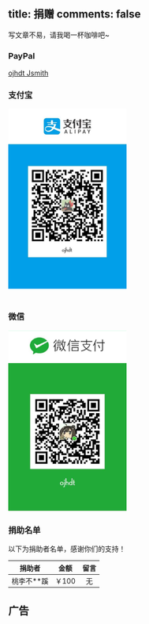 title: 捐赠
comments: false
---

写文章不易，请我喝一杯咖啡吧~

### PayPal
[ojhdt Jsmith](https://www.paypal.me/ojhdt)

### 支付宝

<div>
<img src="/alipay.png" width="240" height="364" />
</div>

<br>

### 微信

<div>
<img src="/wechat.png" width="240" height="364" />
</div>

### 捐助名单

以下为捐助者名单，感谢你们的支持！

|捐助者|金额|留言|
|:-:|:-:|:-:|
|桃李不**蹊|￥100|无|

## 广告

<script async src="//pagead2.googlesyndication.com/pagead/js/adsbygoogle.js"></script>
<ins class="adsbygoogle"
     style="display:block; text-align:center;"
     data-ad-layout="in-article"
     data-ad-format="fluid"
     data-ad-client="ca-pub-1043177129475579"
     data-ad-slot="7254716173"></ins>
<script>
     (adsbygoogle = window.adsbygoogle || []).push({});
</script>